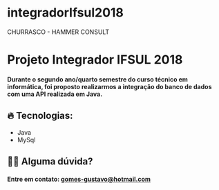 # integradorIfsul2018
CHURRASCO - HAMMER CONSULT

<h1>Projeto Integrador IFSUL 2018</h1>
<h4>Durante o segundo ano/quarto semestre do curso técnico em informática, foi proposto realizarmos a integração do banco de dados com uma API realizada em Java.</h4>
 
<h2>🔥 Tecnologias: </h2>
<ul>
  <li>Java</li>
  <li>MySql</li>  
</ul>
  
<h2>🙆‍♀️ Alguma dúvida?</h2>
<h4>Entre em contato: <a href="mailto:gomes-gustavo@hotmail.com">gomes-gustavo@hotmail.com</a></h4>

